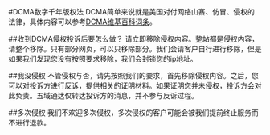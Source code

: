 <!-- --- tag:dcma 侵权 投诉 abuse -->
#DCMA数字千年版权法
DCMA简单来说就是美国对付网络山寨、仿冒、侵权的法律，具体内容可以参考[DCMA维基百科词条](http://zh.wikipedia.org/zh-cn/數字千年版權法)。

##收到DCMA侵权投诉后要怎么做？
请立即移除侵权内容。整站都是侵权内容，请整个移除。只有部分网页，可以只移除部分。我们会请客户自行进行移除，但是如果我们发现您没有按照要求移除，我们会封锁您的ip地址。

##我没侵权
不管侵权与否，请先按照我们的要求，首先移除侵权内容。之后，您可以对投诉方进行反诉，提供相关的证明材料。如果证明您并未侵权，投诉方会对此负责。五域通达仅转达投诉方的消息，并不参与反诉过程。

##多次侵权
我们不欢迎多次侵权，多次侵权的客户可能会被我们提前终止服务而不进行退款。

